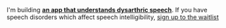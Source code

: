 I'm building **[an app that understands dysarthric speech](https://beunderstoodapp.com/)**. If you have speech disorders which affect speech intelligibility, [sign up to the waitlist](https://mailchi.mp/0c6c7713ef3b/be-understood-speech-helper-app-email-waitlist)
